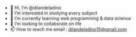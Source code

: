 - 👋 Hi, I’m @dilandeladino
- 👀 I’m interested in studying every subject
- 🌱 I’m currently learning web programming & data science
- 💞️ I’m looking to collaborate on life
- 📫 How to reach me email : dilandeladino15@gmail.com

<!---
dilandeladino/dilandeladino is a ✨ special ✨ repository because its `README.md` (this file) appears on your GitHub profile.
You can click the Preview link to take a look at your changes.
--->

